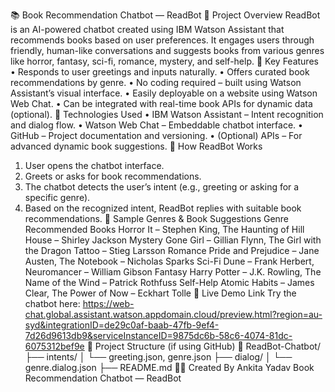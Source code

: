 📚 Book Recommendation Chatbot — ReadBot
🔹 Project Overview
ReadBot is an AI-powered chatbot created using IBM Watson Assistant that recommends books based on user preferences. It engages users through friendly, human-like conversations and suggests books from various genres like horror, fantasy, sci-fi, romance, mystery, and self-help.
🔹 Key Features
•	Responds to user greetings and inputs naturally.
•	Offers curated book recommendations by genre.
•	No coding required – built using Watson Assistant’s visual interface.
•	Easily deployable on a website using Watson Web Chat.
•	Can be integrated with real-time book APIs for dynamic data (optional).
🔹 Technologies Used
•	IBM Watson Assistant – Intent recognition and dialog flow.
•	Watson Web Chat – Embeddable chatbot interface.
•	GitHub – Project documentation and versioning.
•	(Optional) APIs – For advanced dynamic book suggestions.
🔹 How ReadBot Works
1.	User opens the chatbot interface.
2.	Greets or asks for book recommendations.
3.	The chatbot detects the user’s intent (e.g., greeting or asking for a specific genre).
4.	Based on the recognized intent, ReadBot replies with suitable book recommendations.
🔹 Sample Genres & Book Suggestions
Genre	Recommended Books
Horror	It – Stephen King, The Haunting of Hill House – Shirley Jackson
Mystery	Gone Girl – Gillian Flynn, The Girl with the Dragon Tattoo – Stieg Larsson
Romance	Pride and Prejudice – Jane Austen, The Notebook – Nicholas Sparks
Sci-Fi	Dune – Frank Herbert, Neuromancer – William Gibson
Fantasy	Harry Potter – J.K. Rowling, The Name of the Wind – Patrick Rothfuss
Self-Help	Atomic Habits – James Clear, The Power of Now – Eckhart Tolle
🔹 Live Demo Link
Try the chatbot here:
https://web-chat.global.assistant.watson.appdomain.cloud/preview.html?region=au-syd&integrationID=de29c0af-baab-47fb-9ef4-7d26d9613db9&serviceInstanceID=9875dc6b-58c6-4074-81dc-6075312bef9e
🔹 Project Structure (if using GitHub)
📂 ReadBot-Chatbot/
├── intents/
│   └── greeting.json, genre.json
├── dialog/
│   └── genre.dialog.json
├── README.md
👩‍💻 Created By
Ankita Yadav
Book Recommendation Chatbot — ReadBot
